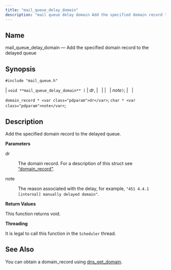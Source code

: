 ```yaml
---
title: "mail_queue_delay_domain"
description: "mail queue delay domain Add the specified domain record to the delayed queue void mail queue delay domain dr note domain record dr char note Add the specified domain record to the delayed queue dr The domain record For a description of this struct see Section 68 14 domain record..."
---
```


<a name="apis.mail_queue_delay_domain"></a> 
## Name

mail_queue_delay_domain — Add the specified domain record to the delayed queue

## Synopsis

`#include "mail_queue.h"`

| `void **mail_queue_delay_domain** (` | <var class="pdparam">dr</var>, |   |
|   | <var class="pdparam">note</var>`)`; |   |

`domain_record * <var class="pdparam">dr</var>`;
`char * <var class="pdparam">note</var>`;<a name="idp54553984"></a> 
## Description

Add the specified domain record to the delayed queue.

**<a name="idp54555216"></a> Parameters**

<dl class="variablelist">

<dt>dr</dt>

<dd>

The domain record. For a description of this struct see [“domain_record”](/momentum/3/3-api/structs-domain-record).

</dd>

<dt>note</dt>

<dd>

The reason associated with the delay, for example, `"451 4.4.1 [internal] manually delayed domain"`.

</dd>

</dl>

**<a name="idp54560896"></a> Return Values**

This function returns void.

**<a name="idp54561808"></a> Threading**

It is legal to call this function in the `Scheduler` thread.

<a name="idp54563664"></a> 
## See Also

You can obtain a domain_record using [dns_get_domain](/momentum/3/3-api/apis-dns-get-domain).
